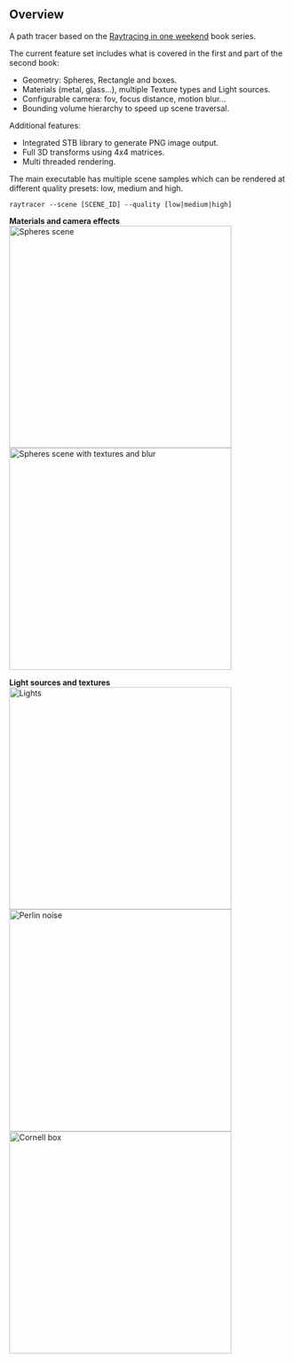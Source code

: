 ## Overview

A path tracer based on the [Raytracing in one weekend](https://raytracing.github.io/) book series.

The current feature set includes what is covered in the first and part of the second book:

- Geometry: Spheres, Rectangle and boxes.
- Materials (metal, glass...), multiple Texture types and Light sources.
- Configurable camera: fov, focus distance, motion blur...
- Bounding volume hierarchy to speed up scene traversal.

Additional features:
- Integrated STB library to generate PNG image output.
- Full 3D transforms using 4x4 matrices.
- Multi threaded rendering.

The main executable has multiple scene samples which can be rendered at different quality presets: low, medium and high.

```raytracer --scene [SCENE_ID] --quality [low|medium|high]```

**Materials and camera effects**
<br/>
<img title="Spheres scene" src="images/spheres-01.jpg" width="400">
<img title="Spheres scene with textures and blur" src="images/spheres-02.jpg" width="400">

**Light sources and textures**
<br />
<img title="Lights" src="images/lights.jpg" width="400">
<img title="Perlin noise" src="images/textured-spheres.jpg" width="400">
<br />
<img title="Cornell box" src="images/cornell-box.jpg" width="400">
